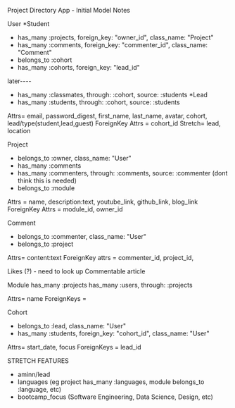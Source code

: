 Project Directory App - Initial Model Notes

User 
*Student
- has_many :projects, foreign_key: "owner_id", class_name: "Project"
- has_many :comments, foreign_key: "commenter_id", class_name: "Comment"
- belongs_to :cohort
- has_many :cohorts, foreign_key: "lead_id"


later----
- has_many :classmates, through: :cohort, source: :students
*Lead
- has_many :students, through: :cohort, source: :students

Attrs= email, password_digest, first_name, last_name, avatar, cohort, lead/type(student,lead,guest)
ForeignKey Attrs = cohort_id
Stretch= lead, location

Project 
- belongs_to :owner, class_name: "User"
- has_many :comments
- has_many :commenters, through: :comments, source: :commenter (dont think this is needed)
- belongs_to :module

Attrs = name, description:text, youtube_link, github_link, blog_link
ForeignKey Attrs = module_id, owner_id

Comment
- belongs_to :commenter, class_name: "User"
- belongs_to :project

Attrs= content:text
ForeignKey attrs = commenter_id, project_id, 

Likes (?) - need to look up Commentable article

Module
has_many :projects
has_many :users, through: :projects

Attrs= name 
ForeignKeys = 

Cohort
- belongs_to :lead, class_name: "User"
- has_many :students, foreign_key: "cohort_id", class_name: "User"

Attrs= start_date, focus
ForeignKeys = lead_id

STRETCH FEATURES
- aminn/lead
- languages (eg project has_many :languages, module belongs_to :language, etc)
- bootcamp_focus (Software Engineering, Data Science, Design, etc)